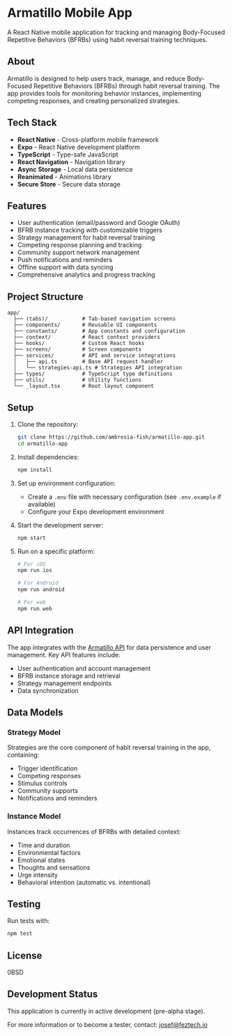 # Armatillo Mobile App

A React Native mobile application for tracking and managing Body-Focused Repetitive Behaviors (BFRBs) using habit reversal training techniques.

## About

Armatillo is designed to help users track, manage, and reduce Body-Focused Repetitive Behaviors (BFRBs) through habit reversal training. The app provides tools for monitoring behavior instances, implementing competing responses, and creating personalized strategies.

## Tech Stack

- **React Native** - Cross-platform mobile framework
- **Expo** - React Native development platform
- **TypeScript** - Type-safe JavaScript
- **React Navigation** - Navigation library
- **Async Storage** - Local data persistence
- **Reanimated** - Animations library
- **Secure Store** - Secure data storage

## Features

- User authentication (email/password and Google OAuth)
- BFRB instance tracking with customizable triggers
- Strategy management for habit reversal training
- Competing response planning and tracking
- Community support network management
- Push notifications and reminders
- Offline support with data syncing
- Comprehensive analytics and progress tracking

## Project Structure

```
app/
  ├── (tabs)/           # Tab-based navigation screens
  ├── components/       # Reusable UI components
  ├── constants/        # App constants and configuration
  ├── context/          # React context providers
  ├── hooks/            # Custom React hooks
  ├── screens/          # Screen components
  ├── services/         # API and service integrations
  │   ├── api.ts        # Base API request handler
  │   └── strategies-api.ts # Strategies API integration
  ├── types/            # TypeScript type definitions
  ├── utils/            # Utility functions
  └── _layout.tsx       # Root layout component
```

## Setup

1. Clone the repository:
   ```bash
   git clone https://github.com/ambrosia-fish/armatillo-app.git
   cd armatillo-app
   ```

2. Install dependencies:
   ```bash
   npm install
   ```

3. Set up environment configuration:
   - Create a `.env` file with necessary configuration (see `.env.example` if available)
   - Configure your Expo development environment

4. Start the development server:
   ```bash
   npm start
   ```

5. Run on a specific platform:
   ```bash
   # For iOS
   npm run ios
   
   # For Android
   npm run android
   
   # For web
   npm run web
   ```

## API Integration

The app integrates with the [Armatillo API](https://github.com/ambrosia-fish/armatillo-api) for data persistence and user management. Key API features include:

- User authentication and account management
- BFRB instance storage and retrieval
- Strategy management endpoints
- Data synchronization

## Data Models

### Strategy Model

Strategies are the core component of habit reversal training in the app, containing:

- Trigger identification
- Competing responses
- Stimulus controls
- Community supports
- Notifications and reminders

### Instance Model

Instances track occurrences of BFRBs with detailed context:

- Time and duration
- Environmental factors
- Emotional states
- Thoughts and sensations
- Urge intensity
- Behavioral intention (automatic vs. intentional)

## Testing

Run tests with:
```bash
npm test
```

## License

0BSD

## Development Status

This application is currently in active development (pre-alpha stage).

For more information or to become a tester, contact: josef@feztech.io
